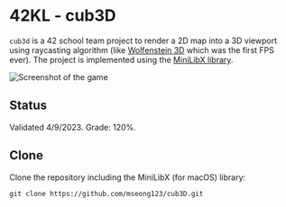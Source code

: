 # 42KL - cub3D

`cub3d` is a 42 school team project to render a 2D map into a 3D viewport using raycasting algorithm (like [Wolfenstein 3D](https://fr.wikipedia.org/wiki/Wolfenstein_3D) which was the first FPS ever). The project is implemented using the [MiniLibX library](https://github.com/42Paris/minilibx-linux).

<img align="center" src="screenshot.png" alt="Screenshot of the game" />

## Status

Validated 4/9/2023. Grade: 120%.

## Clone

Clone the repository including the MiniLibX (for macOS) library:

```shell
git clone https://github.com/mseong123/cub3D.git
```

